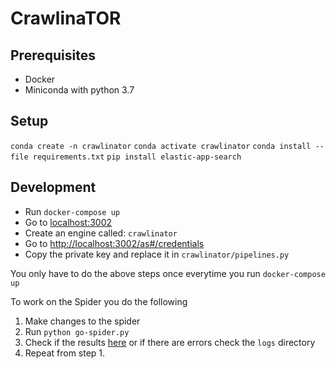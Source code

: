 # CrawlinaTOR

## Prerequisites

- Docker
- Miniconda with python 3.7

## Setup

```conda create -n crawlinator```
```conda activate crawlinator```
```conda install --file requirements.txt```
```pip install elastic-app-search```

## Development

- Run ```docker-compose up```
- Go to [localhost:3002](http://localhost:3002)
- Create an engine called: `crawlinator`
- Go to [http://localhost:3002/as#/credentials](http://localhost:3002/as#/credentials)
- Copy the private key and replace it in `crawlinator/pipelines.py`

You only have to do the above steps once everytime you run `docker-compose up`

To work on the Spider you do the following

1. Make changes to the spider
2. Run ```python go-spider.py```
3. Check if the results [here](http://localhost:3002/as#/engines/crawlinator/documents) or if there are errors check the `logs` directory
4. Repeat from step 1.
